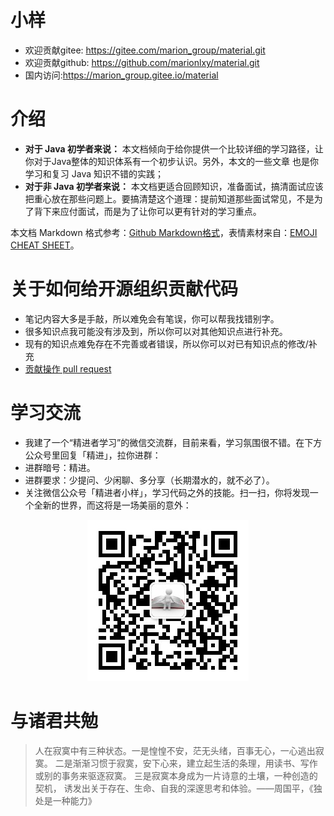 # 小样 
* 欢迎贡献gitee: https://gitee.com/marion_group/material.git
* 欢迎贡献github: https://github.com/marionlxy/material.git
* 国内访问:https://marion_group.gitee.io/material

# 介绍

*  **对于 Java 初学者来说：** 本文档倾向于给你提供一个比较详细的学习路径，让你对于Java整体的知识体系有一个初步认识。另外，本文的一些文章
也是你学习和复习 Java 知识不错的实践；
*  **对于非 Java 初学者来说：** 本文档更适合回顾知识，准备面试，搞清面试应该把重心放在那些问题上。要搞清楚这个道理：提前知道那些面试常见，不是为了背下来应付面试，而是为了让你可以更有针对的学习重点。

本文档 Markdown 格式参考：[Github Markdown格式](https://guides.github.com/features/mastering-markdown/)，表情素材来自：[EMOJI CHEAT SHEET](https://www.webpagefx.com/tools/emoji-cheat-sheet/)。

# 关于如何给开源组织贡献代码 
- 笔记内容大多是手敲，所以难免会有笔误，你可以帮我找错别字。
- 很多知识点我可能没有涉及到，所以你可以对其他知识点进行补充。
- 现有的知识点难免存在不完善或者错误，所以你可以对已有知识点的修改/补充
- [贡献操作 pull request](https://gist.github.com/zxhfighter/62847a087a2a8031fbdf#file-fork-and-push-md)
  

# 学习交流
- 我建了一个“精进者学习”的微信交流群，目前来看，学习氛围很不错。在下方公众号里回复「精进」，拉你进群：
- 进群暗号：精进。
- 进群要求：少提问、少闲聊、多分享（长期潜水的，就不必了）。
- 关注微信公众号「精进者小样」，学习代码之外的技能。扫一扫，你将发现一个全新的世界，而这将是一场美丽的意外：

<div align="center">  
<a href="https://github.com/marionlxy/material" target="_blank" rel="noopener noreferrer"><img width="" style="max-width:100%;" src="https://raw.githubusercontent.com/marionlxy/material/source/weixinchat.jpg"></a>
<br>
</div>

# 与诸君共勉
> 人在寂寞中有三种状态。一是惶惶不安，茫无头绪，百事无心，一心逃出寂寞。
二是渐渐习惯于寂寞，安下心来，建立起生活的条理，用读书、写作或别的事务来驱逐寂寞。
三是寂寞本身成为一片诗意的土壤，一种创造的契机，
诱发出关于存在、生命、自我的深邃思考和体验。——周国平，《独处是一种能力》
